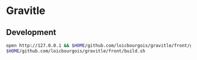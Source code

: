 # Gravitle


## Development
```sh
open http://127.0.0.1 && $HOME/github.com/loicbourgois/gravitle/front/go.sh
$HOME/github.com/loicbourgois/gravitle/front/build.sh
```

